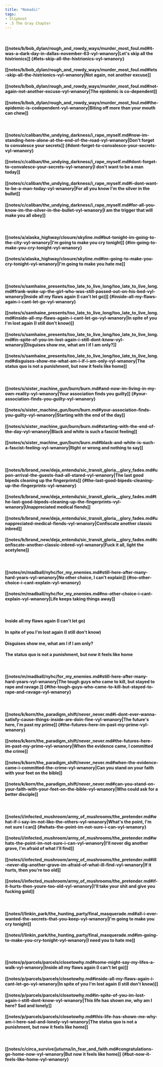 ```yaml
---
title: "Nomadic"
tags:
- Slipknot
- .5 The Gray Chapter
---
```

&nbsp;
#### [[notes/b/bob_dylan/rough_and_rowdy_ways/murder_most_foul.md#it-was-a-dark-day-in-dallas-november-63-vyl-wnanory|Let's skip all the histrionics]] {#lets-skip-all-the-histrionics-vyl-wnanory}
#### [[notes/b/bob_dylan/rough_and_rowdy_ways/murder_most_foul.md#lets-skip-all-the-histrionics-vyl-wnanory|Not again, not another excuse]]
#### [[notes/b/bob_dylan/rough_and_rowdy_ways/murder_most_foul.md#not-again-not-another-excuse-vyl-wnanory|The epidemic is co-dependent]]
#### [[notes/b/bob_dylan/rough_and_rowdy_ways/murder_most_foul.md#the-epidemic-is-codependent-vyl-wnanory|Biting off more than your mouth can chew]]
&nbsp;
#### [[notes/c/caliban/the_undying_darkness/i_rape_myself.md#now-im-standing-here-alone-at-the-end-of-the-road-vyl-wnanory|Don't forget to convalesce your secrets]] {#dont-forget-to-convalesce-your-secrets-vyl-wnanory}
#### [[notes/c/caliban/the_undying_darkness/i_rape_myself.md#dont-forget-to-convalesce-your-secrets-vyl-wnanory|I don't want to be a man today]]
#### [[notes/c/caliban/the_undying_darkness/i_rape_myself.md#i-dont-want-to-be-a-man-today-vyl-wnanory|For all you know I'm the silver in the bullet]]
#### [[notes/c/caliban/the_undying_darkness/i_rape_myself.md#for-all-you-know-im-the-silver-in-the-bullet-vyl-wnanory|I am the trigger that will make you all obey]]
&nbsp;
#### [[notes/a/alaska_highway/closure/skyline.md#but-tonight-im-going-to-the-city-vyl-wnanory|I'm going to make you cry tonight]] {#im-going-to-make-you-cry-tonight-vyl-wnanory}
#### [[notes/a/alaska_highway/closure/skyline.md#im-going-to-make-you-cry-tonight-vyl-wnanory|I'm going to make you hate me]]
&nbsp;
#### [[notes/s/samhaine_presents/too_late_to_live_long/too_late_to_live_long.md#frank-woke-up-the-girl-who-was-still-passed-out-on-his-bed-vyl-wnanory|Inside all my flaws again (I can't let go)]] {#inside-all-my-flaws-again-i-cant-let-go-vyl-wnanory}
#### [[notes/s/samhaine_presents/too_late_to_live_long/too_late_to_live_long.md#inside-all-my-flaws-again-i-cant-let-go-vyl-wnanory|In spite of you I'm lost again (I still don't know)]]
#### [[notes/s/samhaine_presents/too_late_to_live_long/too_late_to_live_long.md#in-spite-of-you-im-lost-again-i-still-dont-know-vyl-wnanory|Disguises show me, what am I if I am only?]]
#### [[notes/s/samhaine_presents/too_late_to_live_long/too_late_to_live_long.md#disguises-show-me-what-am-i-if-i-am-only-vyl-wnanory|The status quo is not a punishment, but now it feels like home]]
&nbsp;
#### [[notes/s/sister_machine_gun/burn/burn.md#and-now-im-living-in-my-own-reality-vyl-wnanory|Your association finds you guilty]] {#your-association-finds-you-guilty-vyl-wnanory}
#### [[notes/s/sister_machine_gun/burn/burn.md#your-association-finds-you-guilty-vyl-wnanory|Starting with the end of the day]]
#### [[notes/s/sister_machine_gun/burn/burn.md#starting-with-the-end-of-the-day-vyl-wnanory|Black and white is such a fascist feeling]]
#### [[notes/s/sister_machine_gun/burn/burn.md#black-and-white-is-such-a-fascist-feeling-vyl-wnanory|Right or wrong and nothing to say]]
&nbsp;
#### [[notes/b/brand_new/deja_entendu/sic_transit_gloria__glory_fades.md#upon-arrival-the-guests-had-all-stared-vyl-wnanory|The last good bipeds cleaning up the fingerprints]] {#the-last-good-bipeds-cleaning-up-the-fingerprints-vyl-wnanory}
#### [[notes/b/brand_new/deja_entendu/sic_transit_gloria__glory_fades.md#the-last-good-bipeds-cleaning-up-the-fingerprints-vyl-wnanory|Unappreciated medical fiends]]
#### [[notes/b/brand_new/deja_entendu/sic_transit_gloria__glory_fades.md#unappreciated-medical-fiends-vyl-wnanory|Confiscate another classic inbred]]
#### [[notes/b/brand_new/deja_entendu/sic_transit_gloria__glory_fades.md#confiscate-another-classic-inbred-vyl-wnanory|Fuck it all, light the acetylene]]
&nbsp;
#### [[notes/m/madball/nyhc/for_my_enemies.md#still-here-after-many-hard-years-vyl-wnanory|No other choice, I can't explain]] {#no-other-choice-i-cant-explain-vyl-wnanory}
#### [[notes/m/madball/nyhc/for_my_enemies.md#no-other-choice-i-cant-explain-vyl-wnanory|Life keeps taking things away]]
&nbsp;
#### Inside all my flaws again (I can't let go)
#### In spite of you I'm lost again (I still don't know)
#### Disguises show me, what am I if I am only?
#### The status quo is not a punishment, but now it feels like home
&nbsp;
#### [[notes/m/madball/nyhc/for_my_enemies.md#still-here-after-many-hard-years-vyl-wnanory|The tough guys who came to kill, but stayed to rape and ravage.]] {#the-tough-guys-who-came-to-kill-but-stayed-to-rape-and-ravage-vyl-wnanory}
&nbsp;
#### [[notes/k/korn/the_paradigm_shift/never_never.md#i-dont-ever-wanna-satisfy-cause-things-inside-are-doin-fine-vyl-wnanory|The future's here, I'm past my prime]] {#the-futures-here-im-past-my-prime-vyl-wnanory}
#### [[notes/k/korn/the_paradigm_shift/never_never.md#the-futures-here-im-past-my-prime-vyl-wnanory|When the evidence came, I committed the crime]]
#### [[notes/k/korn/the_paradigm_shift/never_never.md#when-the-evidence-came-i-committed-the-crime-vyl-wnanory|Can you stand on your faith with your feet on the bible]]
#### [[notes/k/korn/the_paradigm_shift/never_never.md#can-you-stand-on-your-faith-with-your-feet-on-the-bible-vyl-wnanory|Who could ask for a better disciple]]
&nbsp;
#### [[notes/i/infected_mushroom/army_of_mushrooms/the_pretender.md#what-if-i-say-im-not-like-the-others-vyl-wnanory|What's the point, I'm not sure I can]] {#whats-the-point-im-not-sure-i-can-vyl-wnanory}
#### [[notes/i/infected_mushroom/army_of_mushrooms/the_pretender.md#whats-the-point-im-not-sure-i-can-vyl-wnanory|I'll never dig another grave, I'm afraid of what I'll find]]
#### [[notes/i/infected_mushroom/army_of_mushrooms/the_pretender.md#ill-never-dig-another-grave-im-afraid-of-what-ill-find-vyl-wnanory|If it hurts, then you're too old]]
#### [[notes/i/infected_mushroom/army_of_mushrooms/the_pretender.md#if-it-hurts-then-youre-too-old-vyl-wnanory|I'll take your shit and give you fucking gold]]
&nbsp;
#### [[notes/l/linkin_park/the_hunting_party/final_masquerade.md#all-i-ever-wanted-the-secrets-that-you-keep-vyl-wnanory|I'm going to make you cry tonight]]
#### [[notes/l/linkin_park/the_hunting_party/final_masquerade.md#im-going-to-make-you-cry-tonight-vyl-wnanory|I need you to hate me]]
&nbsp;
#### [[notes/p/parcels/parcels/closetowhy.md#some-might-say-my-lifes-a-walk-vyl-wnanory|Inside all my flaws again (I can't let go)]]
#### [[notes/p/parcels/parcels/closetowhy.md#inside-all-my-flaws-again-i-cant-let-go-vyl-wnanory|In spite of you I'm lost again (I still don't know)]]
#### [[notes/p/parcels/parcels/closetowhy.md#in-spite-of-you-im-lost-again-i-still-dont-know-vyl-wnanory|This life has shown me, why am I here? Sad and lonely]]
#### [[notes/p/parcels/parcels/closetowhy.md#this-life-has-shown-me-why-am-i-here-sad-and-lonely-vyl-wnanory|The status quo is not a punishment, but now it feels like home]]
&nbsp;
#### [[notes/c/circa_survive/juturna/in_fear_and_faith.md#congratulations-go-home-now-vyl-wnanory|But now it feels like home]] {#but-now-it-feels-like-home-vyl-wnanory}
